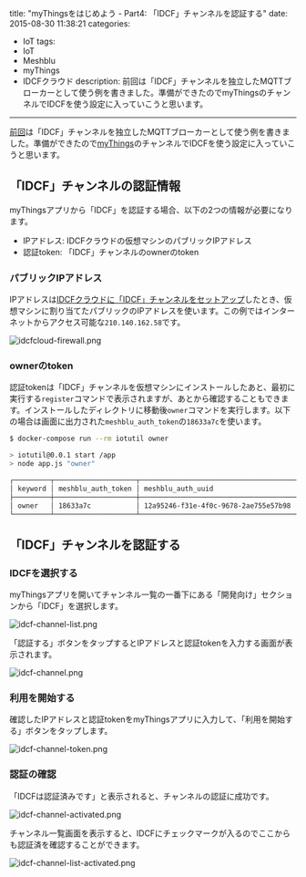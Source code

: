 title: "myThingsをはじめよう - Part4: 「IDCF」チャンネルを認証する"
date: 2015-08-30 11:38:21
categories:
 - IoT
tags:
 - IoT
 - Meshblu
 - myThings
 - IDCFクラウド
description: 前回は「IDCF」チャンネルを独立したMQTTブローカーとして使う例を書きました。準備ができたのでmyThingsのチャンネルでIDCFを使う設定に入っていこうと思います。
---

[前回](/2015/08/26/mythings-idcfchannel-messaging/)は「IDCF」チャンネルを独立したMQTTブローカーとして使う例を書きました。準備ができたので[myThings](http://mythings.yahoo.co.jp/)のチャンネルでIDCFを使う設定に入っていこうと思います。

## 「IDCF」チャンネルの認証情報

myThingsアプリから「IDCF」を認証する場合、以下の2つの情報が必要になります。

* IPアドレス: IDCFクラウドの仮想マシンのパブリックIPアドレス
* 認証token: 「IDCF」チャンネルのownerのtoken

### パブリックIPアドレス

IPアドレスは[IDCFクラウドに「IDCF」チャンネルをセットアップ](/2015/08/25/mythings-idcfchannel-setup/)したとき、仮想マシンに割り当てたパブリックのIPアドレスを使います。この例ではインターネットからアクセス可能な`210.140.162.58`です。

![idcfcloud-firewall.png](/2015/08/30/mythings-idcfchannel-activation/idcfcloud-firewall.png)

### ownerのtoken

認証tokenは「IDCF」チャンネルを仮想マシンにインストールしたあと、最初に実行する`register`コマンドで表示されますが、あとから確認することもできます。インストールしたディレクトリに移動後`owner`コマンドを実行します。以下の場合は画面に出力された`meshblu_auth_token`の`18633a7c`を使います。

```bash
$ docker-compose run --rm iotutil owner

> iotutil@0.0.1 start /app
> node app.js "owner"

┌─────────┬────────────────────┬──────────────────────────────────────┐
│ keyword │ meshblu_auth_token │ meshblu_auth_uuid                    │
├─────────┼────────────────────┼──────────────────────────────────────┤
│ owner   │ 18633a7c           │ 12a95246-f31e-4f0c-9678-2ae755e57b98 │
└─────────┴────────────────────┴──────────────────────────────────────┘
```

## 「IDCF」チャンネルを認証する

### IDCFを選択する

myThingsアプリを開いてチャンネル一覧の一番下にある「開発向け」セクションから「IDCF」を選択します。

![idcf-channel-list.png](/2015/08/30/mythings-idcfchannel-activation/idcf-channel-list.png)

「認証する」ボタンをタップするとIPアドレスと認証tokenを入力する画面が表示されます。

![idcf-channel.png](/2015/08/30/mythings-idcfchannel-activation/idcf-channel.png)

### 利用を開始する

確認したIPアドレスと認証tokenをmyThingsアプリに入力して、「利用を開始する」ボタンをタップします。

![idcf-channel-token.png](/2015/08/30/mythings-idcfchannel-activation/idcf-channel-token.png)

### 認証の確認

「IDCFは認証済みです」と表示されると、チャンネルの認証に成功です。

![idcf-channel-activated.png](/2015/08/30/mythings-idcfchannel-activation/idcf-channel-activated.png)

チャンネル一覧画面を表示すると、IDCFにチェックマークが入るのでここからも認証済を確認することができます。

![idcf-channel-list-activated.png](/2015/08/30/mythings-idcfchannel-activation/idcf-channel-list-activated.png)
